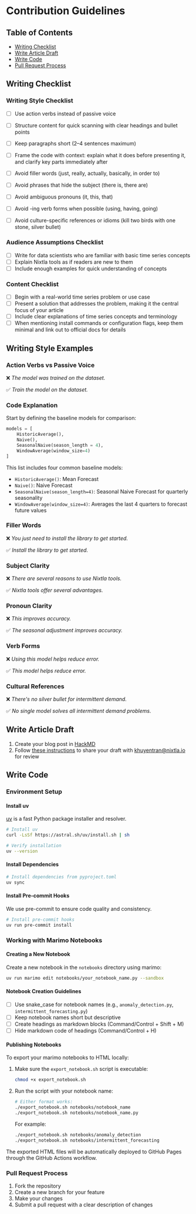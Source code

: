 # Contribution Guidelines

## Table of Contents

- [Writing Checklist](#writing-checklist)
- [Write Article Draft](#write-article-draft)
- [Write Code](#write-code)
- [Pull Request Process](#pull-request-process)

## Writing Checklist

### Writing Style Checklist

- [ ] Use action verbs instead of passive voice
- [ ] Structure content for quick scanning with clear headings and bullet points
- [ ] Keep paragraphs short (2–4 sentences maximum)
- [ ] Frame the code with context: explain what it does before presenting it, and clarify key parts immediately after
- [ ] Avoid filler words (just, really, actually, basically, in order to)
- [ ] Avoid phrases that hide the subject (there is, there are)
- [ ] Avoid ambiguous pronouns (it, this, that)
- [ ] Avoid -ing verb forms when possible (using, having, going)
- [ ] Avoid culture-specific references or idioms (kill two birds with one stone, silver bullet)


### Audience Assumptions Checklist

- [ ] Write for data scientists who are familiar with basic time series concepts
- [ ] Explain Nixtla tools as if readers are new to them
- [ ] Include enough examples for quick understanding of concepts

### Content Checklist

- [ ] Begin with a real-world time series problem or use case
- [ ] Present a solution that addresses the problem, making it the central focus of your article
- [ ] Include clear explanations of time series concepts and terminology
- [ ] When mentioning install commands or configuration flags, keep them minimal and link out to official docs for details

## Writing Style Examples

### Action Verbs vs Passive Voice

❌ *The model was trained on the dataset.*

✅ *Train the model on the dataset.*

### Code Explanation

Start by defining the baseline models for comparison:

```python
models = [
    HistoricAverage(),
    Naive(),
    SeasonalNaive(season_length = 4),
    WindowAverage(window_size=4)
]
```

This list includes four common baseline models:

- `HistoricAverage()`: Mean Forecast
- `Naive()`: Naive Forecast
- `SeasonalNaive(season_length=4)`: Seasonal Naive Forecast for quarterly seasonality
- `WindowAverage(window_size=4)`: Averages the last 4 quarters to forecast future values

### Filler Words

❌ *You just need to install the library to get started.*

✅ *Install the library to get started.*

### Subject Clarity

❌ *There are several reasons to use Nixtla tools.*

✅ *Nixtla tools offer several advantages.*

### Pronoun Clarity

❌ *This improves accuracy.*

✅ *The seasonal adjustment improves accuracy.*

### Verb Forms

❌ *Using this model helps reduce error.*

✅ *This model helps reduce error.*

### Cultural References

❌ *There's no silver bullet for intermittent demand.*

✅ *No single model solves all intermittent demand problems.*

## Write Article Draft

1. Create your blog post in [HackMD](https://hackmd.io)
2. Follow [these instructions](https://hackmd.io/c/tutorials/%2F%40docs%2Finvite-others-to-a-private-note-en) to share your draft with khuyentran@nixtla.io for review

## Write Code

### Environment Setup

#### Install uv

[uv](https://github.com/astral.sh/uv) is a fast Python package installer and resolver.

```bash
# Install uv
curl -LsSf https://astral.sh/uv/install.sh | sh

# Verify installation
uv --version
```

#### Install Dependencies

```bash
# Install dependencies from pyproject.toml
uv sync
```

#### Install Pre-commit Hooks

We use pre-commit to ensure code quality and consistency.

```bash
# Install pre-commit hooks
uv run pre-commit install
```

### Working with Marimo Notebooks

#### Creating a New Notebook

Create a new notebook in the `notebooks` directory using marimo:

```bash
uv run marimo edit notebooks/your_notebook_name.py --sandbox
```

#### Notebook Creation Guidelines

- [ ] Use snake_case for notebook names (e.g., `anomaly_detection.py`, `intermittent_forecasting.py`)
- [ ] Keep notebook names short but descriptive
- [ ] Create headings as markdown blocks (Command/Control + Shift + M)
- [ ] Hide markdown code of headings (Command/Control + H)

#### Publishing Notebooks

To export your marimo notebooks to HTML locally:

1. Make sure the `export_notebook.sh` script is executable:

   ```bash
   chmod +x export_notebook.sh
   ```

2. Run the script with your notebook name:

   ```bash
   # Either format works:
   ./export_notebook.sh notebooks/notebook_name
   ./export_notebook.sh notebooks/notebook_name.py
   ```

   For example:

   ```bash
   ./export_notebook.sh notebooks/anomaly_detection
   ./export_notebook.sh notebooks/intermittent_forecasting
   ```

The exported HTML files will be automatically deployed to GitHub Pages through the GitHub Actions workflow.

### Pull Request Process

1. Fork the repository
2. Create a new branch for your feature
3. Make your changes
4. Submit a pull request with a clear description of changes
